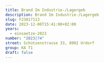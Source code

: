 ```yaml
---
title: Brand Im Industrie-/Lagergeb
description: Brand Im Industrie-/Lagergeb
slug: F23017113
date: 2023-12-06T15:41:00+02:00
years:
  - einsaetze-2023
number: "2023|74"
street: Schützenstrasse 33, 8902 Urdorf
group: KA T1
draft: false
---
```

